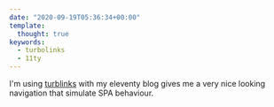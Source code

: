 ```yaml
---
date: "2020-09-19T05:36:34+00:00"
template:
  thought: true
keywords:
  - turbolinks
  - 11ty
---
```


I'm using [turblinks](https://github.com/turbolinks/turbolinks) with my eleventy blog gives me a very nice looking navigation that simulate SPA behaviour.
